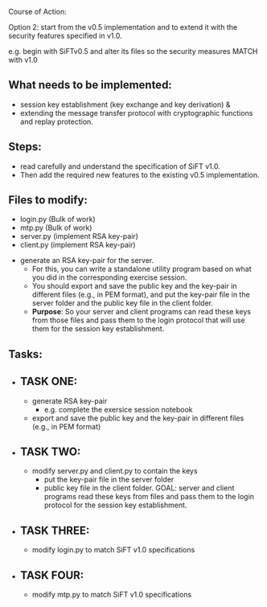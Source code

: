 Course of Action:

Option 2:  start from the v0.5 implementation and to extend it with the security features specified in v1.0.

e.g. begin with SiFTv0.5 and alter its files so the security measures MATCH with v1.0

What needs to be implemented:
- 
- session key establishment (key exchange and key derivation) &
- extending the message transfer protocol with cryptographic functions and replay protection. 

Steps:
-
- read carefully and understand the specification of SiFT v1.0. 
- Then add the required new features to the existing v0.5 implementation. 

Files to modify:
- 
- login.py (Bulk of work)
- mtp.py (Bulk of work)
- server.py (implement RSA key-pair)
- client.py (implement RSA key-pair)

* generate an RSA key-pair for the server.
  - For this, you can write a standalone utility program based on what you did in the corresponding exercise session.
  - You should export and save the public key and the key-pair in different files (e.g., in PEM format), 
    and put the key-pair file in the server folder and the public key file in the client folder. 
  - **Purpose**: So your server and client programs can read these keys from those files and pass them to the login
  protocol that will use them for the session key establishment. 

Tasks:
- 
- TASK ONE:
  - 
  - generate RSA key-pair 
    - e.g. complete the exersice session notebook
  -  export and save the public key and the key-pair in different files (e.g., in PEM format)
  
- TASK TWO:
  - 
  - modify server.py and client.py to contain the keys 
    - put the key-pair file in the server folder 
    - public key file in the client folder. 
  GOAL: server and client programs read these keys from files and pass them to the login protocol for the session key establishment.

- TASK THREE:
  - 
  - modify login.py to match SiFT v1.0 specifications
  
- TASK FOUR:
  - 
  - modify mtp.py to match SiFT v1.0 specifications
